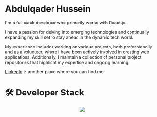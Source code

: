 <h1>Abdulqader Hussein</h1>
<p>I'm a full stack developer who primarily works with React.js.</p>

<p>I have a passion for delving into emerging technologies and continually expanding my skill set to stay ahead in the dynamic tech world.</p>

<p>My experience includes working on various projects, both professionally and as a volunteer, where I have been actively involved in creating web applications. Additionally, I maintain a collection of personal project repositories that highlight my expertise and ongoing learning.</p>

<p> <a href="https://www.linkedin.com/in/abdulqaderra/">LinkedIn</a> is another place where you can find me.</p>
<h1>🛠  Developer Stack  </h1>
<p align="center">
  <a >
    <img src="https://skillicons.dev/icons?i=js,java,cpp,html,css,react,bootstrap,sass,tailwind,mysql,sqlite,firebase,postman,docker,git,github,gitlab" />
  </a>
</p>
